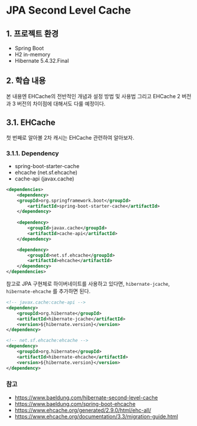 # JPA Second Level Cache

## 1. 프로젝트 환경

- Spring Boot
- H2 in-memory
- Hibernate 5.4.32.Final

## 2. 학습 내용

본 내용엔 EHCache의 전반적인 개념과 설정 방법 및 사용법 그리고 EHCache 2 버전과 3 버전의 차이점에 대해서도 다룰 예정이다.

## 3.1. EHCache

첫 번째로 알아볼 2차 캐시는 EHCache 관련하여 알아보자.

### 3.1.1. Dependency

- spring-boot-starter-cache
- ehcache (net.sf.ehcache)
- cache-api (javax.cache)

```xml
<dependencies>
    <dependency>
    <groupId>org.springframework.boot</groupId>
        <artifactId>spring-boot-starter-cache</artifactId>
    </dependency>
    
    <dependency>
        <groupId>javax.cache</groupId>
        <artifactId>cache-api</artifactId>
    </dependency>

    <dependency>
        <groupId>net.sf.ehcache</groupId>
        <artifactId>ehcache</artifactId>
    </dependency>
</dependencies>
```


참고로 JPA 구현체로 하이버네이트를 사용하고 있다면, `hibernate-jcache`, `hibernate-ehcache` 를 추가하면 된다.

```xml
<!-- javax.cache:cache-api -->
<dependency>
    <groupId>org.hibernate</groupId>
    <artifactId>hibernate-jcache</artifactId>
    <version>${hibernate.version}</version>
</dependency>

<!-- net.sf.ehcache:ehcache -->
<dependency>
    <groupId>org.hibernate</groupId>
    <artifactId>hibernate-ehcache</artifactId>
    <version>${hibernate.version}</version>
</dependency>
```

### 참고

- https://www.baeldung.com/hibernate-second-level-cache
- https://www.baeldung.com/spring-boot-ehcache
- https://www.ehcache.org/generated/2.9.0/html/ehc-all/
- https://www.ehcache.org/documentation/3.3/migration-guide.html